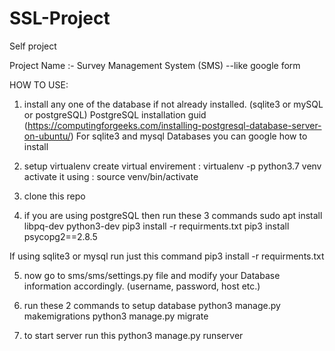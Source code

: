 # SSL-Project
Self project 

Project Name :- Survey Management System (SMS)
--like google form



HOW TO USE:


1) install any one of the database if not already installed. (sqlite3 or mySQL or postgreSQL)
PostgreSQL installation guid (https://computingforgeeks.com/installing-postgresql-database-server-on-ubuntu/)
For sqlite3 and mysql Databases you can google how to install

2) setup virtualenv 
create virtual envirement : virtualenv -p python3.7 venv
activate it using : source venv/bin/activate

3) clone this repo

4) if you are using postgreSQL then run these 3 commands
sudo apt install libpq-dev python3-dev
pip3 install -r requirments.txt
pip3 install psycopg2==2.8.5

If using sqlite3 or mysql run just this command
pip3 install -r requirments.txt

5) now go to sms/sms/settings.py file and modify your Database information accordingly.
  (username, password, host etc.)

6) run these 2 commands to setup database
python3 manage.py makemigrations
python3 manage.py migrate

7) to start server run this
python3 manage.py runserver

